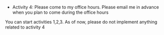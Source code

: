 * Activity 4: Please come to my office hours. Please email me in advance when you plan to come during the office hours

You can start activities 1,2,3. As of now, please do not implement anything related to activity 4